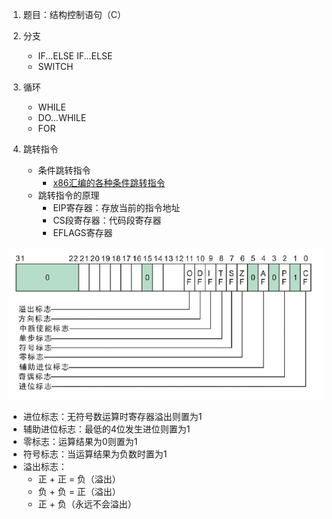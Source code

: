 1. 题目：结构控制语句（C）

2. 分支

    + IF...ELSE IF...ELSE
    + SWITCH

3. 循环

    + WHILE
    + DO...WHILE
    + FOR

4. 跳转指令

    + 条件跳转指令
      + [x86汇编的各种条件跳转指令](https://blog.csdn.net/xfdbb520/article/details/127926079)
    + 跳转指令的原理
      + EIP寄存器：存放当前的指令地址
      + CS段寄存器：代码段寄存器
      + EFLAGS寄存器

![EFLAGS寄存器](EFLAGS%E5%AF%84%E5%AD%98%E5%99%A8.png)

+ 进位标志：无符号数运算时寄存器溢出则置为1
+ 辅助进位标志：最低的4位发生进位则置为1
+ 零标志：运算结果为0则置为1
+ 符号标志：当运算结果为负数时置为1
+ 溢出标志：
  + 正 + 正 = 负（溢出）
  + 负 + 负 = 正（溢出）
  + 正 + 负（永远不会溢出）